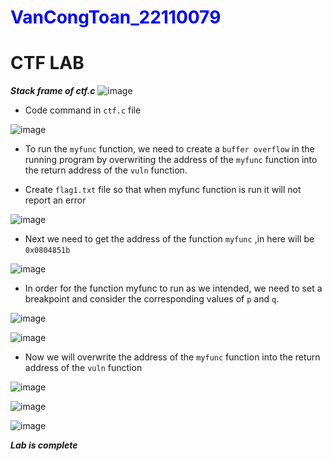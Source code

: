<h1 style="color : blue">VanCongToan_22110079</h1>

# CTF LAB

**_Stack frame of ctf.c_**
![image](https://github.com/user-attachments/assets/9f8c7534-94bb-474d-99e0-f14bd051847f)

- Code command in `ctf.c` file

![image](https://github.com/user-attachments/assets/e5c14d08-6b3c-475f-8d93-5ec4a21c9d1d)

- To run the `myfunc` function, we need to create a `buffer overflow` in the running program by overwriting the address of the `myfunc` function into the return address of the `vuln` function.

- Create `flag1.txt` file so that when myfunc function is run it will not report an error

![image](https://github.com/user-attachments/assets/33c989cf-9378-40d5-a9b3-6b2772bfed62)

- Next we need to get the address of the function `myfunc` ,in here will be `0x0804851b`

![image](https://github.com/user-attachments/assets/94b3d745-8631-449b-b4cb-1d87c8bf6c86)

- In order for the function myfunc to run as we intended, we need to set a breakpoint and consider the corresponding values ​​of `p` and `q`.

![image](https://github.com/user-attachments/assets/b434c0ae-1466-41af-aebf-22116d7345f6)

![image](https://github.com/user-attachments/assets/57878467-e3ed-406d-87a7-9d1116d1845e)

- Now we will overwrite the address of the `myfunc` function into the return address of the `vuln` function

![image](https://github.com/user-attachments/assets/9c07c9c1-5612-4232-a8c8-eecab05e18e3)

![image](https://github.com/user-attachments/assets/976419c0-96d9-473d-9599-e1d9035b474c)

![image](https://github.com/user-attachments/assets/50c0c800-468f-481f-8a99-d2417544ffc6)

**_Lab is complete_**
